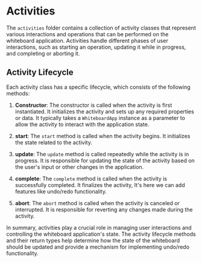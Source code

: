 # Activities

The `activities` folder contains a collection of activity classes that represent various interactions and operations that can be performed on the whiteboard application. Activities handle different phases of user interactions, such as starting an operation, updating it while in progress, and completing or aborting it.

## Activity Lifecycle

Each activity class has a specific lifecycle, which consists of the following methods:

1. **Constructor**: The constructor is called when the activity is first instantiated. It initializes the activity and sets up any required properties or data. It typically takes a `WhiteboardApp` instance as a parameter to allow the activity to interact with the application state.

2. **start**: The `start` method is called when the activity begins. It initializes the state related to the activity.

3. **update**: The `update` method is called repeatedly while the activity is in progress. It is responsible for updating the state of the activity based on the user's input or other changes in the application.

4. **complete**: The `complete` method is called when the activity is successfully completed. It finalizes the activity, It's here we can add features like undo/redo functionality.

5. **abort**: The `abort` method is called when the activity is canceled or interrupted. It is responsible for reverting any changes made during the activity.

In summary, activities play a crucial role in managing user interactions and controlling the whiteboard application's state. The activity lifecycle methods and their return types help determine how the state of the whiteboard should be updated and provide a mechanism for implementing undo/redo functionality.
